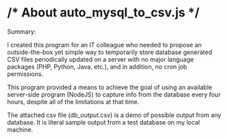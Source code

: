 
# /* About auto_mysql_to_csv.js */

Summary:

I created this program for an IT colleague who needed to propose an outside-the-box yet simple way to temporarily store database generated CSV files periodically updated on a server with no major language packages (PHP, Python, Java, etc.), and in addition, no cron job permissions.

This program provided a means to achieve the goal of using an available server-side program (NodeJS) to capture info from the database every four hours, despite all of the limitations at that time.

The attached csv file (db_output.csv) is a demo of possible output from any database.  It is literal sample output from a test database on my local machine.
